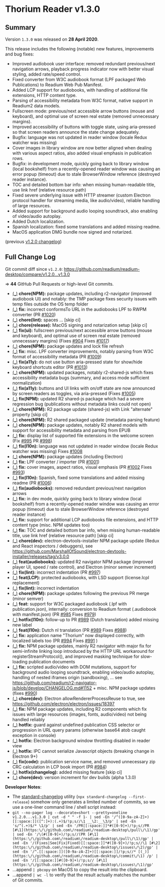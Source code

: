 # Thorium Reader v1.3.0

## Summary

Version `1.3.0` was released on **28 April 2020**.

This release includes the following (notable) new features, improvements and bug fixes:

* Improved audiobook user interface: removed redundant previous/next navigation arrows, playback progress indicator now with better visual styling, added rate/speed control.
* Fixed converter from W3C audiobook format (LPF packaged Web Publications) to Readium Web Pub Manifest.
* Added LCP support for audiobooks, with handling of additional file extensions, HTTP content type.
* Parsing of accessibility metadata from W3C format, native support in Readium2 data models.
* Fullscreen mode: previous/next accessible arrow buttons (mouse and keyboard), and optimal use of screen real estate (removed unnecessary margins).
* Improved accessibility of buttons with toggle state, using aria-pressed so that screen readers announce the state change adequately.
* Bugfix: language was not updated in reader window (locale Redux watcher was missing)
* Cover images in library window are now better aligned when dealing with various aspect ratios, also added visual emphasis in publication rows.
* Bugfix: in development mode, quickly going back to library window (local bookshelf) from a recently-opened reader window was causing an error popup (timeout) due to stale BrowserWindow reference (destroyed reader instance).
* TOC and detailed bottom bar info: when missing human-readable title, use link href (relative resource path)
* Fixed severe underlying issue with HTTP streamer (custom Electron protocol handler for streaming media, like audio/video), reliable handling of large resources.
* Added support for background audio looping soundtrack, also enabling of video/audio autoplay.
* Added Dutch localization.
* Spanish localization: fixed some translations and added missing readme.
* MacOS application DMG bundle now signed and notarized.

(previous [v1.2.0 changelog](./CHANGELOG-v1.2.0.md))

## Full Change Log

Git commit diff since `v1.2.0`:
https://github.com/readium/readium-desktop/compare/v1.2.0...v1.3.0

=> **44** GitHub Pull Requests or high-level Git commits.

* [(_)](https://github.com/readium/readium-desktop/commit/c83a7412d1efe058e656920a052cf00dde9ba9f8) __chore(NPM):__ package updates, including r2-navigator (improved audiobook UI) and notably: the TMP package fixes security issues with temp files outside the OS temp folder
* [(_)](https://github.com/readium/readium-desktop/commit/059797f06b9bf09870e53f2a48f64a7e199f9b10) __fix:__ incorrect conformsTo URL in the audiobooks LPF to RWPM converter (PR [#1020](https://github.com/readium/readium-desktop/pull/1020))
* [(_)](https://github.com/readium/readium-desktop/commit/40ed7ac45f02aba5fd4f590c2890cf22f9f2cdcf) __chore(lint):__ spaces ... [skip ci]
* [(_)](https://github.com/readium/readium-desktop/commit/8ad260dbec2d5133c31b942f26a837dfad74498d) __chore(release):__ MacOS signing and notarization setup [skip ci]
* [(_)](https://github.com/readium/readium-desktop/commit/53bc0c8289a3a95a0d6e33da47687c1fcf014037) __fix(ui):__ fullscreen previous/next accessible arrow buttons (mouse and keyboard), and optimal use of screen real estate (removed unnecessary margins) (Fixes [#904](https://github.com/readium/readium-desktop/issues/904) Fixes [#1017](https://github.com/readium/readium-desktop/issues/1017))
* [(_)](https://github.com/readium/readium-desktop/commit/df779cf272691aa4b06407b52cd995757fe03aaf) __chore(NPM):__ package updates and lock file refresh
* [(_)](https://github.com/readium/readium-desktop/commit/70772cb2c5cacb96a7355f9497121996fed1b5b1) __fix:__ misc. LPF converter improvements, notably parsing from W3C format of accessibility metadata (PR [#1009](https://github.com/readium/readium-desktop/pull/1009))
* [(_)](https://github.com/readium/readium-desktop/commit/df31b3a02c4820fe27daa2f28deb9b6e6c52a8af) __fix(a11y):__ do not use button aria-pressed state for show/hide keyboard shortcuts editor (PR [#1013](https://github.com/readium/readium-desktop/pull/1013))
* [(_)](https://github.com/readium/readium-desktop/commit/9e3b13a84e5ef0f3bdbb506e73c50e59719b1cb4) __chore(NPM):__ updated packages, notably r2-shared-js which fixes accessibility metadata bugs (summary, and access mode sufficient normalization)
* [(_)](https://github.com/readium/readium-desktop/commit/6a6fad8faa33e5a1c517beda4057ad0f3e5f5314) __fix(a11y):__ buttons and UI links with on/off state are now announced by screen readers as toggles, via aria-pressed (Fixes [#1005](https://github.com/readium/readium-desktop/issues/1005))
* [(_)](https://github.com/readium/readium-desktop/commit/d6b9d8fe183cd7ddf45b5cd6b2a86c48b56c799b) __fix(NPM):__ updated R2 shared-js package which had a severe regression bug (publications without metadata links could not open)
* [(_)](https://github.com/readium/readium-desktop/commit/5bc9338f78651f15e09cc9926bd60c50e9b6ec48) __chore(NPM):__ R2 package update (shared-js) with Link "alternate" property [skip ci]
* [(_)](https://github.com/readium/readium-desktop/commit/b671b0996a8cab2e8e27b4659bef0343caf1926f) __chore(NPM):__ R2 shared packaged update (metadata parsing feature)
* [(_)](https://github.com/readium/readium-desktop/commit/98d1ed628527dbc6016dcb04dee5bce81f2e594d) __chore(NPM):__ package updates, notably R2 shared models with support for accessibility metadata and parsing from EPUB
* [(_)](https://github.com/readium/readium-desktop/commit/8f1943e8e45f76458b3d9783b7b4a293c4558026) __fix:__ display list of supported file extensions in the welcome screen (Fix [#995](https://github.com/readium/readium-desktop/issues/995) PR [#998](https://github.com/readium/readium-desktop/pull/998))
* [(_)](https://github.com/readium/readium-desktop/commit/a38d3e12bbf20379d022cff838de9eb07bef65dc) __fix(l10n):__ language was not updated in reader window (locale Redux watcher was missing) Fixes [#1008](https://github.com/readium/readium-desktop/issues/1008)
* [(_)](https://github.com/readium/readium-desktop/commit/4cf91a5fa77b5e45fd98a426d9e3fc650dda69ae) __chore(NPM):__ package updates (including Electron)
* [(_)](https://github.com/readium/readium-desktop/commit/1a987efcf9db7893ed36a2f8f8c7cab8c9921f6e) __fix:__ LPF converter / importer (PR [#1001](https://github.com/readium/readium-desktop/pull/1001))
* [(_)](https://github.com/readium/readium-desktop/commit/bc4126728770267a830e96d8ea98536a926d6815) __fix:__ cover images, aspect ratios, visual emphasis (PR [#1002](https://github.com/readium/readium-desktop/pull/1002) Fixes [#993](https://github.com/readium/readium-desktop/issues/993))
* [(_)](https://github.com/readium/readium-desktop/commit/bbb0f1e9367d02d05d48341bcb861cb3636a41d7) __fix(l10n):__ Spanish, fixed some translations and added missing readme (PR [#1006](https://github.com/readium/readium-desktop/pull/1006))
* [(_)](https://github.com/readium/readium-desktop/commit/24998b7d7fca65abd04ba73abc4f9e0cec178065) __fix(audiobooks):__ removed redundant previous/next navigation arrows
* [(_)](https://github.com/readium/readium-desktop/commit/c38cbd4860c84334f182d5059fb93107cd8ed709) __fix:__ in dev mode, quickly going back to library window (local bookshelf) from a recently-opened reader window was causing an error popup (timeout) due to stale BrowserWindow reference (destroyed reader instance)
* [(_)](https://github.com/readium/readium-desktop/commit/a9e798c90b2395d8f30c7a3070b6f7be5a2de759) __fix:__ support for additional LCP audiobooks file extensions, and HTTP content type (misc. NPM updates too)
* [(_)](https://github.com/readium/readium-desktop/commit/cbb4fa55e51de00f09da1410e35a0eadbb9f7315) __fix:__ TOC and detailed bottom bar info, when missing human-readable title, use link href (relative resource path) [skip ci]
* [(_)](https://github.com/readium/readium-desktop/commit/08a9871c0a731edceae71cd0b13be4b5cf7f4426) __chore(dev):__ electron-devtools-installer NPM package update (Redux and React inspectors / debuggers), see https://github.com/MarshallOfSound/electron-devtools-installer/releases/tag/v3.0.0
* [(_)](https://github.com/readium/readium-desktop/commit/fc9970649e7843882531de5ae07e3b1cc3d61dc1) __feat(audiobooks):__ updated R2 navigator NPM package (improved player UI, speed / rate control), and Electron (minor semver increment)
* [(_)](https://github.com/readium/readium-desktop/commit/c8a8d5d28f5bcc77a4dcd857a750bb4353b96249) __fix(lint):__ incorrect indentation (PR [#997](https://github.com/readium/readium-desktop/pull/997))
* [(_)](https://github.com/readium/readium-desktop/commit/6b489aac17022a6c7a332160d7e13cb2d0f423fe) __feat(LCP):__ protected audiobooks, with LSD support (license.lcpl replacement)
* [(_)](https://github.com/readium/readium-desktop/commit/994b69cd5687f73567e31ec7f2dba36bccd7581c) __fix(lint):__ incorrect indentation
* [(_)](https://github.com/readium/readium-desktop/commit/f332fafc6565b1e8f42cacd4b833cc3ea94f23be) __chore(NPM):__ package updates following the previous PR merge (minor semver)
* [(_)](https://github.com/readium/readium-desktop/commit/093ac3bd2e375ac95eaf3b270bd81069fe4647df) __feat:__ support for W3C packaged audiobook (.lpf with publication.json), internally: conversion to Readium format (.audiobook with manifest.json) (PR [#985](https://github.com/readium/readium-desktop/pull/985) Fixes [#979](https://github.com/readium/readium-desktop/issues/979))
* [(_)](https://github.com/readium/readium-desktop/commit/08e699501a308a66a6fe2eb707a28a8af4800ffe) __hotfix(l10n):__ follow-up to PR [#989](https://github.com/readium/readium-desktop/pull/989) (Dutch translation) added missing new label
* [(_)](https://github.com/readium/readium-desktop/commit/41f27f9bf785cb917b4bde688017124e9390c92b) __feat(l10n):__ Dutch nl translation (PR [#989](https://github.com/readium/readium-desktop/pull/989) Fixes [#988](https://github.com/readium/readium-desktop/issues/988))
* [(_)](https://github.com/readium/readium-desktop/commit/a2863145e3873b38028202f95a67ac654a707f51) __fix:__ application name "Thorium" now displayed correctly, with localized labels too (PR [#994](https://github.com/readium/readium-desktop/pull/994) Fixes [#991](https://github.com/readium/readium-desktop/issues/991) )
* [(_)](https://github.com/readium/readium-desktop/commit/cc45203efebadaad1f270c1d637542bc7ec827e2) __fix:__ NPM package updates, mainly R2 navigator with major fix for semi-infinite linking loop introduced by the HTTP URL workaround for registerStreamProtocol(), and improved masking technique for slow-loading publication documents
* [(_)](https://github.com/readium/readium-desktop/commit/6bdfd94ab611887fdc5e150d0b7dacc2c019dac2) __fix:__ scripted audio/video with DOM mutations, support for background audio looping soundtrack, enabling video/audio autoplay, handling of nested iframes origin (sandboxing), ... see https://github.com/readium/r2-navigator-js/blob/develop/CHANGELOG.md#1152 +  misc. NPM package updates (fixes [#990](https://github.com/readium/readium-desktop/issues/990))
* [(_)](https://github.com/readium/readium-desktop/commit/9781496f00881590d2d3f21027abad774a386a3a) __chore(dev):__ Electron allowRendererProcessReuse to true, see https://github.com/electron/electron/issues/18397
* [(_)](https://github.com/readium/readium-desktop/commit/f1251186bd99cd7f9c6bca5fe9f3563f548a9d31) __fix:__ NPM package updates, including R2 components which fix issues with large resources (images, fonts, audio/video) not being handled reliably
* [(_)](https://github.com/readium/readium-desktop/commit/6e33c16d29a351467060eeb4e326366bb843593a) __hotfix:__ guard against undefined publication CSS selector or progression in URL query params (otherwise base64 atob caught exception in console)
* [(_)](https://github.com/readium/readium-desktop/commit/44c64f8c3abe01becbb656cc3aa4b8013e19266e) __hotfix:__ Electron background window throttling disabled in reader view
* [(_)](https://github.com/readium/readium-desktop/commit/3609091d0caf3c0e09b7eb961cbbd6b07f13add1) __hotfix:__ IPC cannot serialize Javascript objects (breaking change in Electron 9+)
* [(_)](https://github.com/readium/readium-desktop/commit/0ea0a84c067d3d1352ca73caaab03601c4307e3d) __fix(code):__ publication service name, and removed unnecessary zip CRC calculation in LCP book import (PR [#984](https://github.com/readium/readium-desktop/pull/984))
* [(_)](https://github.com/readium/readium-desktop/commit/4e6dd99de6c1f452ab18d7bd3d6efedf9acdafc0) __hotfix(changelog):__ added missing feature [skip ci]
* [(_)](https://github.com/readium/readium-desktop/commit/0718edbd56fad0e4884fd029f0b3b0ef398fc8f1) __chore(dev):__ version increment for dev builds (alpha 1.3.0)

__Developer Notes__:

* The [standard-changelog](https://github.com/conventional-changelog/conventional-changelog/tree/master/packages/standard-changelog) utility (`npx standard-changelog --first-release`) somehow only generates a limited number of commits, so we use a one-liner command line / shell script instead:
* `git --no-pager log --decorate=short --pretty=oneline v1.2.0...v1.3.0 | cut -d " " -f 1- | sed -En '/^([0-9a-zA-Z]+)[[:space:]]([^:]+):(.+)$/!p;s//\1 __\2:__\3/p' | sed -En 's/^(.+)$/* \1/p' | sed -En '/PR[[:space:]]*#([0-9]+)/!p;s//PR [#\1](https:\/\/github.com\/readium\/readium-desktop\/pull\/\1)/gp' | sed -En '/\(#([0-9]+)/!p;s//(PR [#\1](https:\/\/github.com\/readium\/readium-desktop\/pull\/\1)/gp' | sed -En '/(Fixes|See|Fix|Fixed)[[:space:]]*#([0-9]+)/!p;s//\1 [#\2](https:\/\/github.com\/readium\/readium-desktop\/issues\/\2)/gp' | sed -En '/^.[[:space:]]([0-9a-zA-Z]+)[[:space:]]/!p;s//* [(_)](https:\/\/github.com\/readium\/readium-desktop\/commit\/\1) /p' | sed -En '/[[:space:]]#([0-9]+)/!p;s// [#\1](https:\/\/github.com\/readium\/readium-desktop\/issues\/\1)/gp'`
* ...append `| pbcopy` on MacOS to copy the result into the clipboard.
* ...append `| wc -l` to verify that the result actually matches the number of Git commits.
